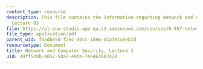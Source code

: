 ```yaml
---
content_type: resource
description: This file contains the information regarding Network and Computer Security,
  Lecture 03
file: https://ol-ocw-studio-app-qa.s3.amazonaws.com/courses/6-857-network-and-computer-security-spring-2014/49ff5c8ba85258a7e9da7e6463687420_MIT6_857S14_Lec03.pdf
file_type: application/pdf
parent_uid: f4adbe54-f29c-d0cc-1896-d1a39cc0eb1d
resourcetype: Document
title: Network and Computer Security, Lecture 3
uid: 49ff5c8b-a852-58a7-e9da-7e6463687420
---
```

